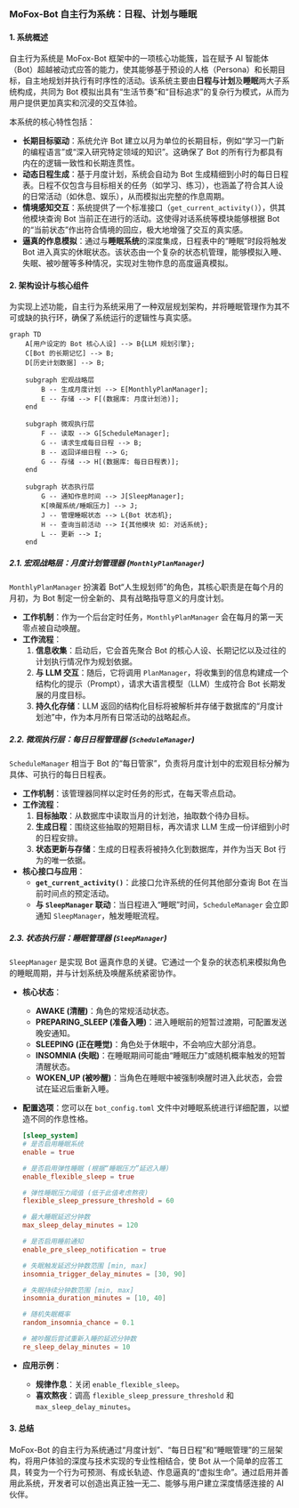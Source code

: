 ### MoFox-Bot 自主行为系统：日程、计划与睡眠

#### 1. 系统概述

自主行为系统是 MoFox-Bot 框架中的一项核心功能簇，旨在赋予 AI 智能体（Bot）超越被动式应答的能力，使其能够基于预设的人格（Persona）和长期目标，自主地规划并执行有时序性的活动。该系统主要由**日程与计划**及**睡眠**两大子系统构成，共同为 Bot 模拟出具有“生活节奏”和“目标追求”的复杂行为模式，从而为用户提供更加真实和沉浸的交互体验。

本系统的核心特性包括：

*   **长期目标驱动**：系统允许 Bot 建立以月为单位的长期目标，例如“学习一门新的编程语言”或“深入研究特定领域的知识”。这确保了 Bot 的所有行为都具有内在的逻辑一致性和长期连贯性。
*   **动态日程生成**：基于月度计划，系统会自动为 Bot 生成精细到小时的每日日程表。日程不仅包含与目标相关的任务（如学习、练习），也涵盖了符合其人设的日常活动（如休息、娱乐），从而模拟出完整的作息周期。
*   **情境感知交互**：系统提供了一个标准接口（`get_current_activity()`），供其他模块查询 Bot 当前正在进行的活动。这使得对话系统等模块能够根据 Bot 的“当前状态”作出符合情境的回应，极大地增强了交互的真实感。
*   **逼真的作息模拟**：通过与**睡眠系统**的深度集成，日程表中的“睡眠”时段将触发 Bot 进入真实的休眠状态。该状态由一个复杂的状态机管理，能够模拟入睡、失眠、被吵醒等多种情况，实现对生物作息的高度逼真模拟。

#### 2. 架构设计与核心组件

为实现上述功能，自主行为系统采用了一种双层规划架构，并将睡眠管理作为其不可或缺的执行环，确保了系统运行的逻辑性与真实感。

```mermaid
graph TD
    A[用户设定的 Bot 核心人设] --> B{LLM 规划引擎};
    C[Bot 的长期记忆] --> B;
    D[历史计划数据] --> B;

    subgraph 宏观战略层
        B -- 生成月度计划 --> E[MonthlyPlanManager];
        E -- 存储 --> F[(数据库: 月度计划池)];
    end

    subgraph 微观执行层
        F -- 读取 --> G[ScheduleManager];
        G -- 请求生成每日日程 --> B;
        B -- 返回详细日程 --> G;
        G -- 存储 --> H[(数据库: 每日日程表)];
    end
    
    subgraph 状态执行层
        G -- 通知作息时间 --> J[SleepManager];
        K[唤醒系统/睡眠压力] --> J;
        J -- 管理睡眠状态 --> L{Bot 状态机};
        H -- 查询当前活动 --> I{其他模块 如: 对话系统};
        L -- 更新 --> I;
    end
```

##### 2.1. 宏观战略层：月度计划管理器 (`MonthlyPlanManager`)

`MonthlyPlanManager` 扮演着 Bot“人生规划师”的角色，其核心职责是在每个月的月初，为 Bot 制定一份全新的、具有战略指导意义的月度计划。

*   **工作机制**：作为一个后台定时任务，`MonthlyPlanManager` 会在每月的第一天零点被自动唤醒。
*   **工作流程**：
    1.  **信息收集**：启动后，它会首先聚合 Bot 的核心人设、长期记忆以及过往的计划执行情况作为规划依据。
    2.  **与 LLM 交互**：随后，它将调用 `PlanManager`，将收集到的信息构建成一个结构化的提示（Prompt），请求大语言模型（LLM）生成符合 Bot 长期发展的月度目标。
    3.  **持久化存储**：LLM 返回的结构化目标将被解析并存储于数据库的“月度计划池”中，作为本月所有日常活动的战略起点。

##### 2.2. 微观执行层：每日日程管理器 (`ScheduleManager`)

`ScheduleManager` 相当于 Bot 的“每日管家”，负责将月度计划中的宏观目标分解为具体、可执行的每日日程表。

*   **工作机制**：该管理器同样以定时任务的形式，在每天零点启动。
*   **工作流程**：
    1.  **目标抽取**：从数据库中读取当月的计划池，抽取数个待办目标。
    2.  **生成日程**：围绕这些抽取的短期目标，再次请求 LLM 生成一份详细到小时的日程安排。
    3.  **状态更新与存储**：生成的日程表将被持久化到数据库，并作为当天 Bot 行为的唯一依据。
*   **核心接口与应用**：
    *   **`get_current_activity()`**：此接口允许系统的任何其他部分查询 Bot 在当前时间点的预定活动。
    *   **与 `SleepManager` 联动**：当日程进入“睡眠”时间，`ScheduleManager` 会立即通知 `SleepManager`，触发睡眠流程。

##### 2.3. 状态执行层：睡眠管理器 (`SleepManager`)

`SleepManager` 是实现 Bot 逼真作息的关键。它通过一个复杂的状态机来模拟角色的睡眠周期，并与计划系统及唤醒系统紧密协作。

*   **核心状态**：
    *   **AWAKE (清醒)**：角色的常规活动状态。
    *   **PREPARING_SLEEP (准备入睡)**：进入睡眠前的短暂过渡期，可配置发送晚安通知。
    *   **SLEEPING (正在睡觉)**：角色处于休眠中，不会响应大部分消息。
    *   **INSOMNIA (失眠)**：在睡眠期间可能由“睡眠压力”或随机概率触发的短暂清醒状态。
    *   **WOKEN_UP (被吵醒)**：当角色在睡眠中被强制唤醒时进入此状态，会尝试在延迟后重新入睡。

*   **配置选项**：您可以在 `bot_config.toml` 文件中对睡眠系统进行详细配置，以塑造不同的作息性格。

    ```toml
    [sleep_system]
    # 是否启用睡眠系统
    enable = true
    
    # 是否启用弹性睡眠 (根据“睡眠压力”延迟入睡)
    enable_flexible_sleep = true
    
    # 弹性睡眠压力阈值 (低于此值考虑熬夜)
    flexible_sleep_pressure_threshold = 60
    
    # 最大睡眠延迟分钟数
    max_sleep_delay_minutes = 120
    
    # 是否启用睡前通知
    enable_pre_sleep_notification = true
    
    # 失眠触发延迟分钟数范围 [min, max]
    insomnia_trigger_delay_minutes = [30, 90]
    
    # 失眠持续分钟数范围 [min, max]
    insomnia_duration_minutes = [10, 40]
    
    # 随机失眠概率
    random_insomnia_chance = 0.1
    
    # 被吵醒后尝试重新入睡的延迟分钟数
    re_sleep_delay_minutes = 10
    ```

*   **应用示例**：
    *   **规律作息**：关闭 `enable_flexible_sleep`。
    *   **喜欢熬夜**：调高 `flexible_sleep_pressure_threshold` 和 `max_sleep_delay_minutes`。

#### 3. 总结

MoFox-Bot 的自主行为系统通过“月度计划”、“每日日程”和“睡眠管理”的三层架构，将用户体验的深度与技术实现的专业性相结合，使 Bot 从一个简单的应答工具，转变为一个行为可预测、有成长轨迹、作息逼真的“虚拟生命”。通过启用并善用此系统，开发者可以创造出真正独一无二、能够与用户建立深度情感连接的 AI 伙伴。